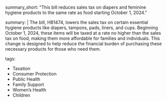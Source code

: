summary_short: "This bill reduces sales tax on diapers and feminine hygiene products to the same rate as food starting October 1, 2024."

summary: |
  The bill, HB1474, lowers the sales tax on certain essential hygiene products like diapers, tampons, pads, liners, and cups. Beginning October 1, 2024, these items will be taxed at a rate no higher than the sales tax on food, making them more affordable for families and individuals. This change is designed to help reduce the financial burden of purchasing these necessary products for those who need them.

tags:
  - Taxation
  - Consumer Protection
  - Public Health
  - Family Support
  - Women’s Health
  - Children
